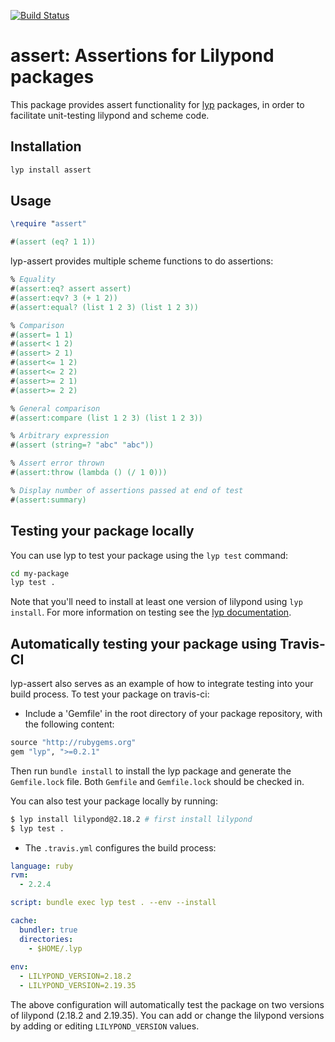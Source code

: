[![Build Status](https://travis-ci.org/noteflakes/lyp-assert.svg?branch=master)](https://travis-ci.org/noteflakes/lyp-assert)

# assert: Assertions for Lilypond packages

This package provides assert functionality for [lyp](https://github.com/noteflakes/lyp) packages, in order to facilitate unit-testing lilypond and scheme code.

## Installation

```bash
lyp install assert
```

## Usage

```lilypond
\require "assert"

#(assert (eq? 1 1))
```

lyp-assert provides multiple scheme functions to do assertions:

```lilypond
% Equality
#(assert:eq? assert assert)
#(assert:eqv? 3 (+ 1 2))
#(assert:equal? (list 1 2 3) (list 1 2 3))

% Comparison
#(assert= 1 1)
#(assert< 1 2)
#(assert> 2 1)
#(assert<= 1 2)
#(assert<= 2 2)
#(assert>= 2 1)
#(assert>= 2 2)

% General comparison
#(assert:compare (list 1 2 3) (list 1 2 3))

% Arbitrary expression
#(assert (string=? "abc" "abc"))

% Assert error thrown
#(assert:throw (lambda () (/ 1 0)))

% Display number of assertions passed at end of test
#(assert:summary)
```


## Testing your package locally

You can use lyp to test your package using the `lyp test` command:

```bash
cd my-package
lyp test .
```

Note that you'll need to install at least one version of lilypond using `lyp install`. For more information on testing see the [lyp documentation](https://github.com/noteflakes/lyp#testing-packages).

## Automatically testing your package using Travis-CI

lyp-assert also serves as an example of how to integrate testing into your build process. To test your package on travis-ci:

- Include a 'Gemfile' in the root directory of your package repository, with the following content:

```ruby
source "http://rubygems.org"
gem "lyp", ">=0.2.1"
```

Then run `bundle install` to install the lyp package and generate the `Gemfile.lock` file. Both `Gemfile` and `Gemfile.lock` should be checked in.

You can also test your package locally by running:

```bash
$ lyp install lilypond@2.18.2 # first install lilypond
$ lyp test .
```

- The `.travis.yml` configures the build process:

```yaml
language: ruby
rvm:
  - 2.2.4

script: bundle exec lyp test . --env --install

cache:
  bundler: true
  directories:
    - $HOME/.lyp
    
env:
  - LILYPOND_VERSION=2.18.2
  - LILYPOND_VERSION=2.19.35

```

The above configuration will automatically test the package on two versions of lilypond (2.18.2 and 2.19.35). You can add or change the lilypond versions by adding or editing `LILYPOND_VERSION` values.

